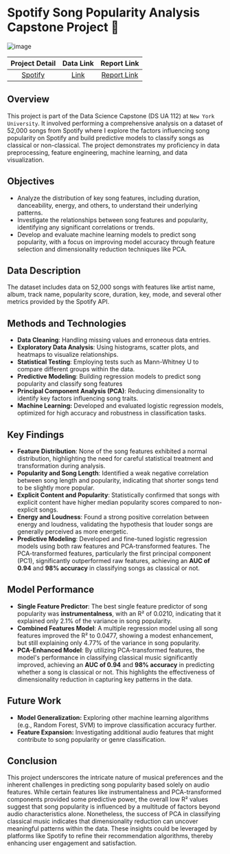 # Spotify Song Popularity Analysis Capstone Project 🎵
![image](https://github.com/J-hjr/Jerry_Huang_DS_Project_Portfolio/assets/158063353/e6eb6969-973a-40ef-9c4d-d1c342bbd22a)

| Project Detail | Data Link | Report Link |
|:---------------:|:---------:|:---------:|
| [Spotify](https://github.com/J-hjr/Jerry_Huang_DS_Project_Portfolio/tree/main/Spotify) | [Link](https://drive.google.com/drive/folders/1fTegCMoLUX1kmEcOu6uF1shaHXY8ZbeZ) | [Report Link](https://drive.google.com/drive/folders/1iqr5GBJ63totAOcuIC9Fm7XpxEzZ0Azy)

## Overview
This project is part of the Data Science Capstone (DS UA 112) at `New York University`. It involved performing a comprehensive analysis on a dataset of 52,000 songs from Spotify where I explore the factors influencing song popularity on Spotify and build predictive models to classify songs as classical or non-classical. The project demonstrates my proficiency in data preprocessing, feature engineering, machine learning, and data visualization.

## Objectives
- Analyze the distribution of key song features, including duration, danceability, energy, and others, to understand their underlying patterns.
- Investigate the relationships between song features and popularity, identifying any significant correlations or trends.
- Develop and evaluate machine learning models to predict song popularity, with a focus on improving model accuracy through feature selection and dimensionality reduction techniques like PCA.


## Data Description
The dataset includes data on 52,000 songs with features like artist name, album, track name, popularity score, duration, key, mode, and several other metrics provided by the Spotify API.

## Methods and Technologies
- **Data Cleaning**: Handling missing values and erroneous data entries.
- **Exploratory Data Analysis**: Using histograms, scatter plots, and heatmaps to visualize relationships.
- **Statistical Testing**: Employing tests such as Mann-Whitney U to compare different groups within the data.
- **Predictive Modeling**: Building regression models to predict song popularity and classify song features
- **Principal Component Analysis (PCA)**: Reducing dimensionality to identify key factors influencing song traits.
- **Machine Learning:** Developed and evaluated logistic regression models, optimized for high accuracy and robustness in classification tasks.


## Key Findings
- **Feature Distribution**: None of the song features exhibited a normal distribution, highlighting the need for careful statistical treatment and transformation during analysis.
- **Popularity and Song Length**: Identified a weak negative correlation between song length and popularity, indicating that shorter songs tend to be slightly more popular.
- **Explicit Content and Popularity**: Statistically confirmed that songs with explicit content have higher median popularity scores compared to non-explicit songs.
- **Energy and Loudness**: Found a strong positive correlation between energy and loudness, validating the hypothesis that louder songs are generally perceived as more energetic.
- **Predictive Modeling**: Developed and fine-tuned logistic regression models using both raw features and PCA-transformed features. The PCA-transformed features, particularly the first principal component (PC1), significantly outperformed raw features, achieving an **AUC of 0.94** and **98% accuracy** in classifying songs as classical or not.

## Model Performance
- **Single Feature Predictor**: The best single feature predictor of song popularity was **instrumentalness**, with an R² of 0.0210, indicating that it explained only 2.1% of the variance in song popularity.
- **Combined Features Model**: A multiple regression model using all song features improved the R² to 0.0477, showing a modest enhancement, but still explaining only 4.77% of the variance in song popularity.
- **PCA-Enhanced Model**: By utilizing PCA-transformed features, the model's performance in classifying classical music significantly improved, achieving an **AUC of 0.94** and **98% accuracy** in predicting whether a song is classical or not. This highlights the effectiveness of dimensionality reduction in capturing key patterns in the data.


## Future Work
- **Model Generalization:** Exploring other machine learning algorithms (e.g., Random Forest, SVM) to improve classification accuracy further.
- **Feature Expansion:** Investigating additional audio features that might contribute to song popularity or genre classification.

## Conclusion
This project underscores the intricate nature of musical preferences and the inherent challenges in predicting song popularity based solely on audio features. While certain features like instrumentalness and PCA-transformed components provided some predictive power, the overall low R² values suggest that song popularity is influenced by a multitude of factors beyond audio characteristics alone. Nonetheless, the success of PCA in classifying classical music indicates that dimensionality reduction can uncover meaningful patterns within the data. These insights could be leveraged by platforms like Spotify to refine their recommendation algorithms, thereby enhancing user engagement and satisfaction.

